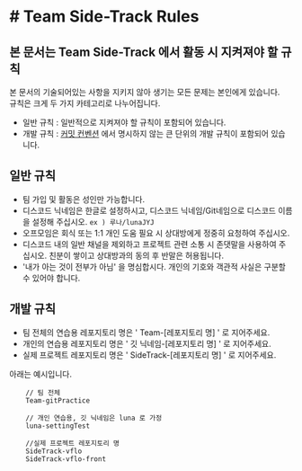 # # Team Side-Track Rules

## 본 문서는 Team Side-Track 에서 활동 시 지켜져야 할 규칙

본 문서의 기술되어있는 사항을 지키지 않아 생기는 모든 문제는 본인에게 있습니다.  
규칙은 크게 두 가지 카테고리로 나누어집니다.
- 일반 규칙 : 일반적으로 지켜져야 할 규칙이 포함되어 있습니다.
- 개발 규칙 : [커밋 컨벤션](./convention/commit.md) 에서 명시하지 않는 큰 단위의 개발 규칙이 포함되어 있습니다.

## 일반 규칙

- 팀 가입 및 활동은 성인만 가능합니다.
- 디스코드 닉네임은 한글로 설정하시고, 디스코드 닉네임/Git네임으로 디스코드 이름을 설정해 주십시오.
`ex ) 루나/lunaJYJ`
- 오프모임은 회식 또는 1:1 개인 도움 필요 시 상대방에게 정중히 요청하여 주십시오.
- 디스코드 내의 일반 채널을 제외하고 프로젝트 관련 소통 시 존댓말을 사용하여 주십시오. 친분이 쌓이고 상대방과의 동의 후 반말은 허용됩니다.
- '내가 아는 것이 전부가 아님' 을 명심합시다. 개인의 기호와 객관적 사실은 구분할 수 있어야 합니다.


## 개발 규칙

- 팀 전체의 연습용 레포지토리 명은 ' Team-[레포지토리 명] ' 로 지어주세요.
- 개인의 연습용 레포지토리 명은 ' 깃 닉네임-[레포지토리 명] ' 로 지어주세요.
- 실제 프로젝트 레포지토리 명은 ' SideTrack-[레포지토리 명] ' 로 지어주세요.

아래는 예시입니다.  
```
    // 팀 전체
    Team-gitPractice
    
    // 개인 연습용, 깃 닉네임은 luna 로 가정
    luna-settingTest

    //실제 프로젝트 레포지토리 명
    SideTrack-vflo
    SideTrack-vflo-front

```
